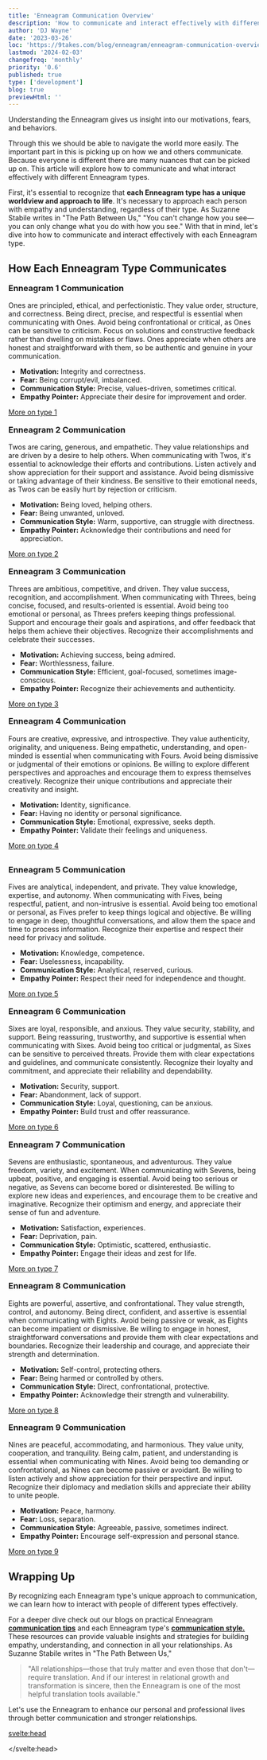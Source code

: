 ```yaml
---
title: 'Enneagram Communication Overview'
description: 'How to communicate and interact effectively with different Enneagram types'
author: 'DJ Wayne'
date: '2023-03-26'
loc: 'https://9takes.com/blog/enneagram/enneagram-communication-overview'
lastmod: '2024-02-03'
changefreq: 'monthly'
priority: '0.6'
published: true
type: ['development']
blog: true
previewHtml: ''
---
```


<!-- make this the hub for the other enneagram blogs

Enneagram Communication
Effective Communication Enneagram
Enneagram Personality Types
Understanding Enneagram Types
Interpersonal Skills Enneagram
Enneagram Type Relationships
Communication Styles Enneagram
Enneagram and Team Communication
Enneagram Interaction Guide
Personality Type Communication
Enneagram Type Dynamics
Enneagram in Workplace Communication
Enneagram for Better Communication
Enneagram Social Skills
Conflict Resolution Enneagram

 Communication Strategies
Communication Tips
Understanding Others
Personalized Communication
Tailored Communication
 Communication Techniques
  Better Interaction
  Adapting Communication
  Effective Dialogue
  Communication Styles
  Navigating Communication
  Conflict Resolution
  Specific Communication Advice
-->

<script>
	import MarqueeHorizontal from "../../lib/components/atoms/MarqueeHorizontal.svelte";
</script>

<p class="firstLetter">Understanding the Enneagram gives us insight into our motivations, fears, and behaviors.</p>

Through this we should be able to navigate the world more easily. The important part in this is picking up on how we and others communicate. Because everyone is different there are many nuances that can be picked up on. This article will explore how to communicate and what interact effectively with different Enneagram types.

First, it's essential to recognize that **each Enneagram type has a unique worldview and approach to life**. It's necessary to approach each person with empathy and understanding, regardless of their type. As Suzanne Stabile writes in "The Path Between Us," "You can't change how you see—you can only change what you do with how you see." With that in mind, let's dive into how to communicate and interact effectively with each Enneagram type.

## How Each Enneagram Type Communicates

<section class="section-content">

<h3 style="padding: 0; margin-top: 1em">Enneagram 1 Communication</h3>

Ones are principled, ethical, and perfectionistic. They value order, structure, and correctness. Being direct, precise, and respectful is essential when communicating with Ones. Avoid being confrontational or critical, as Ones can be sensitive to criticism. Focus on solutions and constructive feedback rather than dwelling on mistakes or flaws. Ones appreciate when others are honest and straightforward with them, so be authentic and genuine in your communication.

- **Motivation:** Integrity and correctness.
- **Fear:** Being corrupt/evil, imbalanced.
- **Communication Style:** Precise, values-driven, sometimes critical.
- **Empathy Pointer:** Appreciate their desire for improvement and order.

[More on type 1](/blog/enneagram/enneagram-type-1)

</section>

<section class="section-content">

<h3 style="padding: 0; margin-top: 1em">Enneagram 2 Communication</h3>

Twos are caring, generous, and empathetic. They value relationships and are driven by a desire to help others. When communicating with Twos, it's essential to acknowledge their efforts and contributions. Listen actively and show appreciation for their support and assistance. Avoid being dismissive or taking advantage of their kindness. Be sensitive to their emotional needs, as Twos can be easily hurt by rejection or criticism.

- **Motivation:** Being loved, helping others.
- **Fear:** Being unwanted, unloved.
- **Communication Style:** Warm, supportive, can struggle with directness.
- **Empathy Pointer:** Acknowledge their contributions and need for appreciation.

[More on type 2](/blog/enneagram/enneagram-type-2)

</section>

<section class="section-content">

<h3 style="padding: 0; margin-top: 1em">Enneagram 3 Communication</h3>

Threes are ambitious, competitive, and driven. They value success, recognition, and accomplishment. When communicating with Threes, being concise, focused, and results-oriented is essential. Avoid being too emotional or personal, as Threes prefers keeping things professional. Support and encourage their goals and aspirations, and offer feedback that helps them achieve their objectives. Recognize their accomplishments and celebrate their successes.

- **Motivation:** Achieving success, being admired.
- **Fear:** Worthlessness, failure.
- **Communication Style:** Efficient, goal-focused, sometimes image-conscious.
- **Empathy Pointer:** Recognize their achievements and authenticity.

[More on type 3](/blog/enneagram/enneagram-type-3)

</section>

<section class="section-content">

<h3 style="padding: 0; margin-top: 1em">Enneagram 4 Communication</h3>

Fours are creative, expressive, and introspective. They value authenticity, originality, and uniqueness. Being empathetic, understanding, and open-minded is essential when communicating with Fours. Avoid being dismissive or judgmental of their emotions or opinions. Be willing to explore different perspectives and approaches and encourage them to express themselves creatively. Recognize their unique contributions and appreciate their creativity and insight.

- **Motivation:** Identity, significance.
- **Fear:** Having no identity or personal significance.
- **Communication Style:** Emotional, expressive, seeks depth.
- **Empathy Pointer:** Validate their feelings and uniqueness.

[More on type 4](/blog/enneagram/enneagram-type-4)

</section>

<div style="overflow: hidden;">
<MarqueeHorizontal displayList={[{name: 'at a party 🎉', link: '/blog/enneagram/enneagram-types-at-party'}, {name: 'in stress 😰', link: '/blog/enneagram/enneagram-types-in-stress'}, {name: 'being ghosted 👻', link: '/blog/enneagram/enneagram-types-being-ghosted'}, {name: 'strengths 💪 and weaknesses', link: '/blog/enneagram/enneagram-strengths-and-weaknesses'}, {name: 'communication styles 🙊', link: '/blog/enneagram/enneagram-communication-styles'} ]} />
</div>

<section class="section-content">

<h3 style="padding: 0; margin-top: 1em">Enneagram 5 Communication</h3>

Fives are analytical, independent, and private. They value knowledge, expertise, and autonomy. When communicating with Fives, being respectful, patient, and non-intrusive is essential. Avoid being too emotional or personal, as Fives prefer to keep things logical and objective. Be willing to engage in deep, thoughtful conversations, and allow them the space and time to process information. Recognize their expertise and respect their need for privacy and solitude.

- **Motivation:** Knowledge, competence.
- **Fear:** Uselessness, incapability.
- **Communication Style:** Analytical, reserved, curious.
- **Empathy Pointer:** Respect their need for independence and thought.

[More on type 5](/blog/enneagram/enneagram-type-5)

</section>

<section class="section-content">

<h3 style="padding: 0; margin-top: 1em">Enneagram 6 Communication</h3>

Sixes are loyal, responsible, and anxious. They value security, stability, and support. Being reassuring, trustworthy, and supportive is essential when communicating with Sixes. Avoid being too critical or judgmental, as Sixes can be sensitive to perceived threats. Provide them with clear expectations and guidelines, and communicate consistently. Recognize their loyalty and commitment, and appreciate their reliability and dependability.

- **Motivation:** Security, support.
- **Fear:** Abandonment, lack of support.
- **Communication Style:** Loyal, questioning, can be anxious.
- **Empathy Pointer:** Build trust and offer reassurance.

[More on type 6](/blog/enneagram/enneagram-type-6)

</section>

<section class="section-content">

<h3 style="padding: 0; margin-top: 1em">Enneagram 7 Communication</h3>

Sevens are enthusiastic, spontaneous, and adventurous. They value freedom, variety, and excitement. When communicating with Sevens, being upbeat, positive, and engaging is essential. Avoid being too serious or negative, as Sevens can become bored or disinterested. Be willing to explore new ideas and experiences, and encourage them to be creative and imaginative. Recognize their optimism and energy, and appreciate their sense of fun and adventure.

- **Motivation:** Satisfaction, experiences.
- **Fear:** Deprivation, pain.
- **Communication Style:** Optimistic, scattered, enthusiastic.
- **Empathy Pointer:** Engage their ideas and zest for life.

[More on type 7](/blog/enneagram/enneagram-type-7)

</section>

<section class="section-content">

<h3 style="padding: 0; margin-top: 1em">Enneagram 8 Communication</h3>

Eights are powerful, assertive, and confrontational. They value strength, control, and autonomy. Being direct, confident, and assertive is essential when communicating with Eights. Avoid being passive or weak, as Eights can become impatient or dismissive. Be willing to engage in honest, straightforward conversations and provide them with clear expectations and boundaries. Recognize their leadership and courage, and appreciate their strength and determination.

- **Motivation:** Self-control, protecting others.
- **Fear:** Being harmed or controlled by others.
- **Communication Style:** Direct, confrontational, protective.
- **Empathy Pointer:** Acknowledge their strength and vulnerability.

[More on type 8](/blog/enneagram/enneagram-type-8)

</section>

<section class="section-content">

<h3 style="padding: 0; margin-top: 1em">Enneagram 9 Communication</h3>

Nines are peaceful, accommodating, and harmonious. They value unity, cooperation, and tranquility. Being calm, patient, and understanding is essential when communicating with Nines. Avoid being too demanding or confrontational, as Nines can become passive or avoidant. Be willing to listen actively and show appreciation for their perspective and input. Recognize their diplomacy and mediation skills and appreciate their ability to unite people.

- **Motivation:** Peace, harmony.
- **Fear:** Loss, separation.
- **Communication Style:** Agreeable, passive, sometimes indirect.
- **Empathy Pointer:** Encourage self-expression and personal stance.

[More on type 9](/blog/enneagram/enneagram-type-9)

</section>

## Wrapping Up

By recognizing each Enneagram type's unique approach to communication, we can learn how to interact with people of different types effectively.

For a deeper dive check out our blogs on practical Enneagram <a style="font-weight: bold;" href="enneagram-communication-tips" >communication tips</a> and each Enneagram type's <a style="font-weight: bold;" href="enneagram-communication-styles" > communication style.</a> These resources can provide valuable insights and strategies for building empathy, understanding, and connection in all your relationships. As Suzanne Stabile writes in "The Path Between Us,"

> "All relationships—those that truly matter and even those that don't—require translation. And if our interest in relational growth and transformation is sincere, then the Enneagram is one of the most helpful translation tools available."

Let's use the Enneagram to enhance our personal and professional lives through better communication and stronger relationships.

<svelte:head>

<script type="application/ld+json">
{
  "@context": "http://schema.org",
  "@graph": [
    {
      "@type": "Article",
      "articleBody": "The Enneagram is a powerful tool for understanding ourselves and others. It provides insight into our motivations, fears, and behaviors and helps us identify our strengths and weaknesses. Understanding the Enneagram can also help us communicate and interact more effectively with people of different types. This article'll explore how to communicate and interact effectively with different Enneagram types. First, it's essential to recognize that each Enneagram type has a unique worldview and approach to life. It's essential to approach each person with empathy and understanding, regardless of their type. As Suzanne Stabile writes in 'The Path Between Us,'' 'You can't change how you see—you can only change what you do with how you see.' With that in mind, let's dive into how to communicate and interact effectively with each Enneagram type.",
      "creator": {
        "@type": "Person",
        "name": "DJ Wayne",
        "sameAs": ["https://www.instagram.com/djwayne3/", "https://www.youtube.com/@djwayne3", "https://www.linkedin.com/in/davidtwayne/", "https://twitter.com/djwayne3"
        ]
      },
      "author": {
        "@type": "Person",
        "name": "DJ Wayne",
        "sameAs": ["https://www.instagram.com/djwayne3/", "https://www.youtube.com/@djwayne3", "https://www.linkedin.com/in/davidtwayne/", "https://twitter.com/djwayne3"
        ]
      },
      "dateModified": {
        "@type": "Date",
        "@value": "2024-02-03"
      },
      "datePublished": {
        "@type": "Date",
        "@value": "2023-03-25"
      },
      "description": "Learn how to communicate and interact with different Enneagram types effectively. This article provides valuable insights and strategies for building empathy, understanding, and connection in all your relationships.",
      "headline": "How to communicate and interact effectively with different Enneagram types",
      "mainEntityOfPage": {
        "@type": "WebPage",
        "url": "https://9takes.com/blog/enneagram/communication-overview"
      },
      "mentions": {
              "@type": "Thing",
              "name": "Enneagram of Personality",
              "description": "The Enneagram of Personality or simply the Enneagram is a model of the human psyche which is principally understood and taught as a typology of nine interconnected personality types. Although the origins and history of ideas associated with the Enneagram of Personality are disputed contemporary approaches are principally derived from the teachings of the Bolivian psycho-spiritual teacher Oscar Ichazo from the 1950s and the Chilean psychiatrist Claudio Naranjo from the 1970s",
              "SameAs": [
                  "https://www.wikidata.org/wiki/Q273047",
                  "http://en.wikipedia.org/wiki/Enneagram_of_Personality"
              ]
      },
      "publisher": {
        "@type": "Organization",
        "sameAs": ["https://www.instagram.com/9takesdotcom/", "https://twitter.com/9takesdotcom"],
        "logo": {
          "@type": "ImageObject",
          "url": "https://9takes.com/brand/darkRubix.png"
        },
        "name": "9takes"
      }
    },
    {
      "@type": "Person",
      "jobTitle": "Author",
      "name": "Suzanne Stabile",
      "description": "Suzanne Stabile is a highly sought-after speaker and teacher, known for her engaging laugh, personal vulnerability, and creative approach to Enneagram instruction. As an internationally recognized Enneagram Master, Suzanne has conducted over 500 Enneagram workshops over the past 25 years.",
      "sameAs": ["https://www.instagram.com/suzannestabile/", "https://twitter.com/SuzanneStabile", "https://suzannestabile.com/"]
    }
  ]
}
</script>

</svelte:head>

<style lang="scss">

   @import '../../routes/styles.css';
</style>
